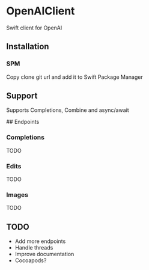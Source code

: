 # OpenAIClient

Swift client for OpenAI

## Installation

### SPM

Copy clone git url and add it to Swift Package Manager

## Support

Supports Completions, Combine and async/await

## Endpoints

### Completions

TODO

### Edits

TODO

### Images

TODO

## TODO

* Add more endpoints
* Handle threads
* Improve documentation
* Cocoapods?
